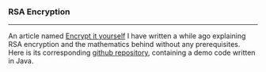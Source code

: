 ### RSA Encryption
---
An article named [Encrypt it yourself](/pdf/RSA/Encrypt-It-Yourself.pdf) I have written a while ago explaining RSA encryption and the mathematics behind without any prerequisites. Here is its corresponding [github repository](https://github.com/d8plearner/textbook-RSA), containing a demo code written in Java.

